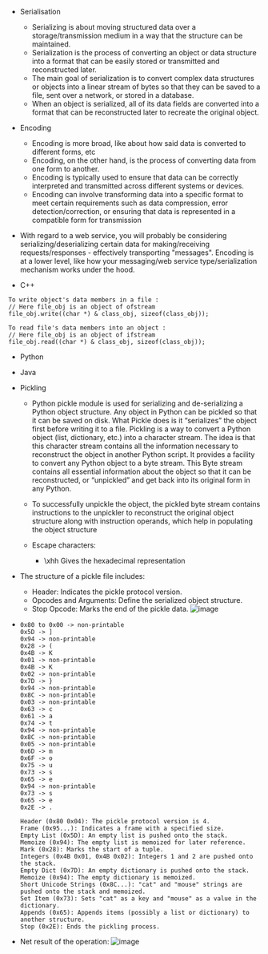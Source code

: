 * Serialisation
  * Serializing is about moving structured data over a storage/transmission medium in a way that the structure can be maintained. 
  * Serialization is the process of converting an object or data structure into a format that can be easily stored or transmitted and reconstructed later. 
  * The main goal of serialization is to convert complex data structures or objects into a linear stream of bytes so that they can be saved to a file, sent over a network, or stored in a database. 
  * When an object is serialized, all of its data fields are converted into a format that can be reconstructed later to recreate the original object.

* Encoding
  * Encoding is more broad, like about how said data is converted to different forms, etc
  * Encoding, on the other hand, is the process of converting data from one form to another.
  * Encoding is typically used to ensure that data can be correctly interpreted and transmitted across different systems or devices.
  * Encoding can involve transforming data into a specific format to meet certain requirements such as data compression, error detection/correction, or ensuring that data is represented in a compatible form for transmission

  
* With regard to a web service, you will probably be considering serializing/deserializing certain data for making/receiving requests/responses - effectively transporting "messages". 
Encoding is at a lower level, like how your messaging/web service type/serialization mechanism works under the hood.

* C++
```
To write object's data members in a file :
// Here file_obj is an object of ofstream
file_obj.write((char *) & class_obj, sizeof(class_obj));

To read file's data members into an object :
// Here file_obj is an object of ifstream
file_obj.read((char *) & class_obj, sizeof(class_obj));
```

* Python



* Java


* Pickling

  * Python pickle module is used for serializing and de-serializing a Python object structure.
    Any object in Python can be pickled so that it can be saved on disk. What Pickle does is it “serializes” the object first before writing it to a file.
    Pickling is a way to convert a Python object (list, dictionary, etc.) into a character stream.
    The idea is that this character stream contains all the information necessary to reconstruct the object in another Python script.
    It provides a facility to convert any Python object to a byte stream.
    This Byte stream contains all essential information about the object so that it can be reconstructed, or “unpickled” and get back into its original form in any Python.
    
  * To successfully unpickle the object, the pickled byte stream contains instructions to the unpickler to reconstruct the original object structure along with instruction operands, which help in     populating the object structure
      
  * Escape characters:
    * \xhh	Gives the hexadecimal representation
 
 * The structure of a pickle file includes:
     * Header: Indicates the pickle protocol version.
     * Opcodes and Arguments: Define the serialized object structure.
     * Stop Opcode: Marks the end of the pickle data.
  ![image](https://github.com/poorvi1910/Web/assets/146640913/4e00b717-8dfc-4953-904b-90f94c41b153)

  *  ```
     0x80 to 0x00 -> non-printable
     0x5D -> ]
     0x94 -> non-printable
     0x28 -> (
     0x4B -> K
     0x01 -> non-printable
     0x4B -> K
     0x02 -> non-printable
     0x7D -> }
     0x94 -> non-printable
     0x8C -> non-printable
     0x03 -> non-printable
     0x63 -> c
     0x61 -> a
     0x74 -> t
     0x94 -> non-printable
     0x8C -> non-printable
     0x05 -> non-printable
     0x6D -> m
     0x6F -> o
     0x75 -> u
     0x73 -> s
     0x65 -> e
     0x94 -> non-printable
     0x73 -> s
     0x65 -> e
     0x2E -> .
     ```
     ```
     Header (0x80 0x04): The pickle protocol version is 4.
     Frame (0x95...): Indicates a frame with a specified size.
     Empty List (0x5D): An empty list is pushed onto the stack.
     Memoize (0x94): The empty list is memoized for later reference.
     Mark (0x28): Marks the start of a tuple.
     Integers (0x4B 0x01, 0x4B 0x02): Integers 1 and 2 are pushed onto the stack.
     Empty Dict (0x7D): An empty dictionary is pushed onto the stack.
     Memoize (0x94): The empty dictionary is memoized.
     Short Unicode Strings (0x8C...): "cat" and "mouse" strings are pushed onto the stack and memoized.
     Set Item (0x73): Sets "cat" as a key and "mouse" as a value in the dictionary.
     Appends (0x65): Appends items (possibly a list or dictionary) to another structure.
     Stop (0x2E): Ends the pickling process.
     ```
  * Net result of the operation: 
   ![image](https://github.com/poorvi1910/Web/assets/146640913/420daa06-d7e0-4253-9385-8d3f8405c240)

     
